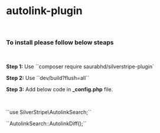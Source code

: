<h1>autolink-plugin</h1>
<br/>
<h3><strong>To install please follow below steaps</strong></h3>
<br/>
<p><strong>Step 1:</strong> Use ``composer require saurabhd/silverstripe-plugin`</p>
<p><strong>Step 2:</strong> Use ``dev/build?flush=all``</p>
<p><strong>Step 3:</strong> Add below code in <strong>_config.php</strong> file.</p>
<br/>
<p>``use SilverStripe\AutolinkSearch;``</p>
<p>``AutolinkSearch::AutolinkDiff();`` </p>

